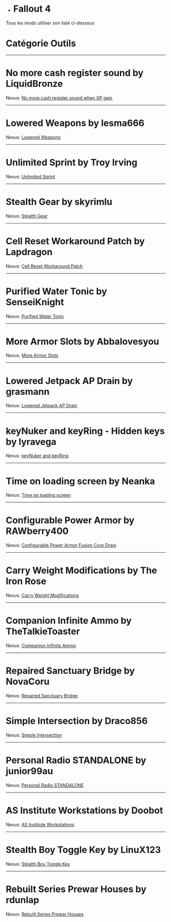 - <h1> <a name="user-content-html" class="anchor" href="#DIABLOxMJ" aria-hidden="true"><span class="octicon octicon-link"></span></a>Fallout 4</h1>

Tous les mods utiliser son listé ci-dessous

<h1> <a name="user-content-html" class="anchor" href="#DIABLOxMJ" aria-hidden="true"><span class="octicon octicon-link"></span></a>Catégorie Outils</h1>

------------------------------------------------------------------------------------------------------------ 

<h1> <a name="user-content-html" class="anchor" href="#DIABLOxMJ" aria-hidden="true"><span class="octicon octicon-link"></span></a>No more cash register sound by LiquidBronze</h1>

Nexus: <a href="http://www.nexusmods.com/fallout4/mods/100/?" target="_blank">No more cash register sound when XP gain</a>

-----------

<h1> <a name="user-content-html" class="anchor" href="#DIABLOxMJ" aria-hidden="true"><span class="octicon octicon-link"></span></a>Lowered Weapons by lesma666</h1>

Nexus: <a href="http://www.nexusmods.com/fallout4/mods/522/?" target="_blank">Lowered Weapons</a>

-----------

<h1> <a name="user-content-html" class="anchor" href="#DIABLOxMJ" aria-hidden="true"><span class="octicon octicon-link"></span></a>Unlimited Sprint by Troy Irving</h1>

Nexus: <a href="http://www.nexusmods.com/fallout4/mods/651/?" target="_blank">Unlimited Sprint</a>

-----------

<h1> <a name="user-content-html" class="anchor" href="#DIABLOxMJ" aria-hidden="true"><span class="octicon octicon-link"></span></a>Stealth Gear by skyrimlu</h1>

Nexus: <a href="http://www.nexusmods.com/fallout4/mods/2470/?" target="_blank">Stealth Gear</a>

-----------

<h1> <a name="user-content-html" class="anchor" href="#DIABLOxMJ" aria-hidden="true"><span class="octicon octicon-link"></span></a>Cell Reset Workaround Patch by Lapdragon</h1>

Nexus: <a href="http://www.nexusmods.com/fallout4/mods/4233/?" target="_blank">Cell Reset Workaround Patch</a>

-----------

<h1> <a name="user-content-html" class="anchor" href="#DIABLOxMJ" aria-hidden="true"><span class="octicon octicon-link"></span></a>Purified Water Tonic by SenseiKnight</h1>

Nexus: <a href="http://www.nexusmods.com/fallout4/mods/2312/?" target="_blank">Purified Water Tonic</a>

-----------

<h1> <a name="user-content-html" class="anchor" href="#DIABLOxMJ" aria-hidden="true"><span class="octicon octicon-link"></span></a>More Armor Slots by Abbalovesyou</h1>

Nexus: <a href="http://www.nexusmods.com/fallout4/mods/745/?" target="_blank">More Armor Slots</a>

-----------

<h1> <a name="user-content-html" class="anchor" href="#DIABLOxMJ" aria-hidden="true"><span class="octicon octicon-link"></span></a>Lowered Jetpack AP Drain by grasmann</h1>

Nexus: <a href="http://www.nexusmods.com/fallout4/mods/219/?" target="_blank">Lowered Jetpack AP Drain</a>

-----------

<h1> <a name="user-content-html" class="anchor" href="#DIABLOxMJ" aria-hidden="true"><span class="octicon octicon-link"></span></a>keyNuker and keyRing - Hidden keys by lyravega</h1>

Nexus: <a href="http://www.nexusmods.com/fallout4/mods/5108/?" target="_blank">keyNuker and keyRing</a>

-----------

<h1> <a name="user-content-html" class="anchor" href="#DIABLOxMJ" aria-hidden="true"><span class="octicon octicon-link"></span></a>Time on loading screen by Neanka</h1>

Nexus: <a href="http://www.nexusmods.com/fallout4/mods/2605/?" target="_blank">Time on loading screen</a>

-----------

<h1> <a name="user-content-html" class="anchor" href="#DIABLOxMJ" aria-hidden="true"><span class="octicon octicon-link"></span></a>Configurable Power Armor by RAWberry400</h1>

Nexus: <a href="http://www.nexusmods.com/fallout4/mods/235/?" target="_blank">Configurable Power Armor Fusion Core Drain</a>

-----------

<h1> <a name="user-content-html" class="anchor" href="#DIABLOxMJ" aria-hidden="true"><span class="octicon octicon-link"></span></a>Carry Weight Modifications by The Iron Rose</h1>

Nexus: <a href="http://www.nexusmods.com/fallout4/mods/214/?" target="_blank">Carry Weight Modifications</a>

-----------

<h1> <a name="user-content-html" class="anchor" href="#DIABLOxMJ" aria-hidden="true"><span class="octicon octicon-link"></span></a>Companion Infinite Ammo by TheTalkieToaster</h1>

Nexus: <a href="http://www.nexusmods.com/fallout4/mods/6233/?" target="_blank">Companion Infinite Ammo</a>

-----------

<h1> <a name="user-content-html" class="anchor" href="#DIABLOxMJ" aria-hidden="true"><span class="octicon octicon-link"></span></a>Repaired Sanctuary Bridge by NovaCoru</h1>

Nexus: <a href="http://www.nexusmods.com/fallout4/mods/7722/?" target="_blank">Repaired Sanctuary Bridge</a>

-----------

<h1> <a name="user-content-html" class="anchor" href="#DIABLOxMJ" aria-hidden="true"><span class="octicon octicon-link"></span></a>Simple Intersection by Draco856</h1>

Nexus: <a href="http://www.nexusmods.com/fallout4/mods/2683/?" target="_blank">Simple Intersection</a>

-----------

<h1> <a name="user-content-html" class="anchor" href="#DIABLOxMJ" aria-hidden="true"><span class="octicon octicon-link"></span></a>Personal Radio STANDALONE by junior99au</h1>

Nexus: <a href="http://www.nexusmods.com/fallout4/mods/8676/?" target="_blank">Personal Radio STANDALONE</a>

-----------

<h1> <a name="user-content-html" class="anchor" href="#DIABLOxMJ" aria-hidden="true"><span class="octicon   octicon-link"></span></a>AS Institute Workstations by Doobot</h1>

Nexus: <a href="http://www.nexusmods.com/fallout4/mods/9138/?" target="_blank">AS Institute Workstations</a>

-----------

<h1> <a name="user-content-html" class="anchor" href="#DIABLOxMJ" aria-hidden="true"><span class="octicon octicon-link"></span></a>Stealth Boy Toggle Key by LinuX123</h1>

Nexus: <a href="http://www.nexusmods.com/fallout4/mods/9145/?" target="_blank">Stealth Boy Toggle Key</a>

-----------

<h1> <a name="user-content-html" class="anchor" href="#DIABLOxMJ" aria-hidden="true"><span class="octicon octicon-link"></span></a>Rebuilt Series Prewar Houses by rdunlap</h1>

Nexus: <a href="http://www.nexusmods.com/fallout4/mods/9285/?" target="_blank">Rebuilt Series Prewar Houses</a>
